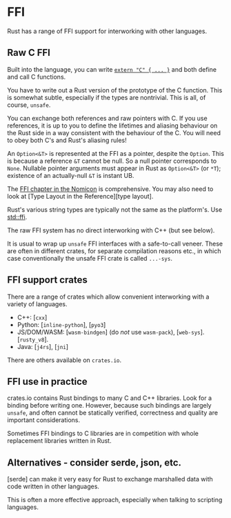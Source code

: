FFI
===

[comment]: # ( Copyright 2021 Ian Jackson and contributors  )
[comment]: # ( SPDX-License-Identifier: MIT                 )
[comment]: # ( There is NO WARRANTY.                        )

Rust has a range of FFI support
for interworking with other languages.

Raw C FFI
---------

Built into the language,
you can write [`extern "C" { ... }`](https://doc.rust-lang.org/book/ch19-01-unsafe-rust.html#using-extern-functions-to-call-external-code)
and both define and call C functions.

You have to write out a Rust version of the prototype of the C function.
This is somewhat subtle,
especially if the types are nontrivial.
This is all, of course, `unsafe`.

You can exchange both references and raw pointers with C.
If you use references, it is up to you to define the lifetimes
and aliasing behaviour
on the Rust side in a way consistent with the behaviour of the C.
You will need to obey both C's and Rust's aliasing rules!

An `Option<&T>` is represented at the FFI as a pointer,
despite the `Option`.
This is because a reference `&T` cannot be null.
So a null pointer corresponds to `None`.
Nullable pointer arguments must appear in Rust as
`Option<&T>` (or `*T`);
existence of an actually-null `&T` is instant UB.

The
[FFI chapter in the Nomicon](https://doc.rust-lang.org/nomicon/ffi.html)
is comprehensive.
You may also need to look at 
[Type Layout in the Reference][type layout].

Rust's various string types are typically not the same as the platform's.
Use [std::ffi](file:///home/rustcargo/docs/share/doc/rust/html/std/ffi/).

The raw FFI system has no direct interworking with C++
(but see below).

It is usual to wrap up `unsafe` FFI interfaces
with a safe-to-call veneer.
These are often in different crates,
for separate compilation reasons etc.,
in which case conventionally the unsafe FFI crate is called `...-sys`.


FFI support crates
------------------

There are a range of crates which allow convenient interworking
with a variety of languages.

 * C++: [`cxx`]
 * Python: [`inline-python`], [`pyo3`]
 * JS/DOM/WASM: [`wasm-bindgen`] (do *not* use `wasm-pack`), [`web-sys`].  [`rusty_v8`].
 * Java: [`j4rs`], [`jni`]

There are others available on `crates.io`.


FFI use in practice
-------------------

crates.io contains Rust bindings to many C and C++ libraries.
Look for a binding before writing one.
However,
because such bindings are largely `unsafe`,
and often cannot be statically verified,
correctness and quality are important considerations.

Sometimes FFI bindings to C libraries are in competition with
whole replacement libraries written in Rust.


Alternatives - consider serde, json, etc.
-----------------------------------------

[serde] can make it very easy for Rust to exchange
marshalled data with code written in other languages.

This is often a more effective approach,
especially when talking to scripting languages.

